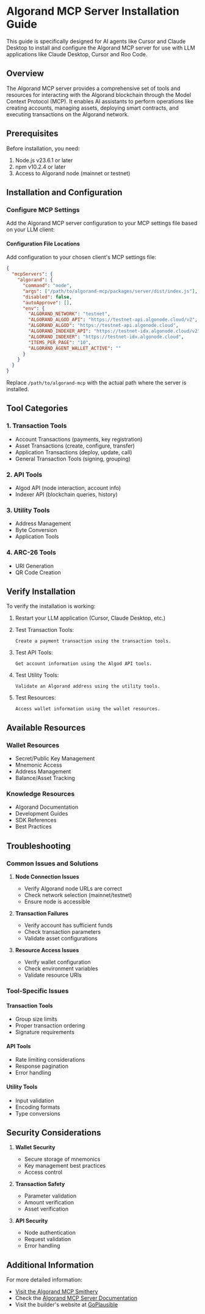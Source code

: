 # Algorand MCP Server Installation Guide

This guide is specifically designed for AI agents like Cursor and Claude Desktop to install and configure the Algorand MCP server for use with LLM applications like Claude Desktop, Cursor and Roo Code.

## Overview

The Algorand MCP server provides a comprehensive set of tools and resources for interacting with the Algorand blockchain through the Model Context Protocol (MCP). It enables AI assistants to perform operations like creating accounts, managing assets, deploying smart contracts, and executing transactions on the Algorand network.

## Prerequisites

Before installation, you need:

1. Node.js v23.6.1 or later
2. npm v10.2.4 or later
3. Access to Algorand node (mainnet or testnet)

## Installation and Configuration

### Configure MCP Settings

Add the Algorand MCP server configuration to your MCP settings file based on your LLM client:

#### Configuration File Locations

Add configuration to your chosen client's MCP settings file:

```json
{
  "mcpServers": {
    "algorand": {
      "command": "node",
      "args": ["/path/to/algorand-mcp/packages/server/dist/index.js"],
      "disabled": false,
      "autoApprove": [],
      "env": {
        "ALGORAND_NETWORK": "testnet",
        "ALGORAND_ALGOD_API": "https://testnet-api.algonode.cloud/v2",
        "ALGORAND_ALGOD": "https://testnet-api.algonode.cloud",
        "ALGORAND_INDEXER_API": "https://testnet-idx.algonode.cloud/v2",
        "ALGORAND_INDEXER": "https://testnet-idx.algonode.cloud",
        "ITEMS_PER_PAGE": "10",
        "ALGORAND_AGENT_WALLET_ACTIVE": ""
      }
    }
  }
}
```

Replace `/path/to/algorand-mcp` with the actual path where the server is installed.

## Tool Categories

### 1. Transaction Tools
- Account Transactions (payments, key registration)
- Asset Transactions (create, configure, transfer)
- Application Transactions (deploy, update, call)
- General Transaction Tools (signing, grouping)

### 2. API Tools
- Algod API (node interaction, account info)
- Indexer API (blockchain queries, history)

### 3. Utility Tools
- Address Management
- Byte Conversion
- Application Tools

### 4. ARC-26 Tools
- URI Generation
- QR Code Creation

## Verify Installation

To verify the installation is working:

1. Restart your LLM application (Cursor, Claude Desktop, etc.)

2. Test Transaction Tools:
   ```
   Create a payment transaction using the transaction tools.
   ```

3. Test API Tools:
   ```
   Get account information using the Algod API tools.
   ```

4. Test Utility Tools:
   ```
   Validate an Algorand address using the utility tools.
   ```

5. Test Resources:
   ```
   Access wallet information using the wallet resources.
   ```

## Available Resources

### Wallet Resources
- Secret/Public Key Management
- Mnemonic Access
- Address Management
- Balance/Asset Tracking

### Knowledge Resources
- Algorand Documentation
- Development Guides
- SDK References
- Best Practices

## Troubleshooting

### Common Issues and Solutions

1. **Node Connection Issues**
   - Verify Algorand node URLs are correct
   - Check network selection (mainnet/testnet)
   - Ensure node is accessible

2. **Transaction Failures**
   - Verify account has sufficient funds
   - Check transaction parameters
   - Validate asset configurations

3. **Resource Access Issues**
   - Verify wallet configuration
   - Check environment variables
   - Validate resource URIs

### Tool-Specific Issues

#### Transaction Tools
- Group size limits
- Proper transaction ordering
- Signature requirements

#### API Tools
- Rate limiting considerations
- Response pagination
- Error handling

#### Utility Tools
- Input validation
- Encoding formats
- Type conversions

## Security Considerations

1. **Wallet Security**
   - Secure storage of mnemonics
   - Key management best practices
   - Access control

2. **Transaction Safety**
   - Parameter validation
   - Amount verification
   - Asset verification

3. **API Security**
   - Node authentication
   - Request validation
   - Error handling

## Additional Information

For more detailed information:
- [Visit the Algorand MCP Smithery](https://smithery.ai/server/@GoPlausible/algorand-mcp)
- Check the [Algorand MCP Server Documentation](https://github.com/GoPlausible/algorand-mcp)
- Visit the builder's website at [GoPlausible](https://goplausible.com/)
